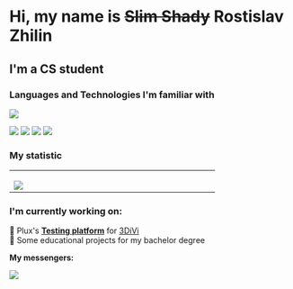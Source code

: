 
# Hi, my name is ~~Slim Shady~~ Rostislav Zhilin
## I'm a CS student

### Languages and Technologies I'm familiar with

<p align="left">
  <a href="https://skillicons.dev">
    <img src="https://skillicons.dev/icons?i=py,flask,cpp,cs,java,git,docker,bash,linux,sqlite,postgres," />
  </a>
</p>
<p float="left">
  <img src="https://img.shields.io/badge/pandas-%23150458.svg?style=for-the-badge&logo=pandas&logoColor=white" />
  <img src="https://img.shields.io/badge/numpy-%23013243.svg?style=for-the-badge&logo=numpy&logoColor=white"/> 
  <img src="https://img.shields.io/badge/SciPy-%230C55A5.svg?style=for-the-badge&logo=scipy&logoColor=%white" />
  <img src="https://img.shields.io/badge/Matplotlib-%23ffffff.svg?style=for-the-badge&logo=Matplotlib&logoColor=black"/>
</p>


### My statistic
<table>
  <tr>
    <td valign="left" width="350px">
			<p align="left">
				<img align=left src="https://github-readme-stats.vercel.app/api/top-langs/?username=Iwillfinduo&layout=compact&show_icons=true&theme=github_white"/>
			</p>
		</td>
    </tr>
</table>

### I'm currently working on:
📖 Plux's **[Testing platform](https://github.com/PluxCo/testing-platform)** for [3DiVi](https://www.3divi.ru/)<br>
📖 Some educational projects for my bachelor degree
<br>

**My messengers:**


<a href="https://t.me/Iwillfinduo">
    <img src="https://img.shields.io/badge/Telegram-2CA5E0?style=for-the-badge&logo=telegram&logoColor=white">
</a>
